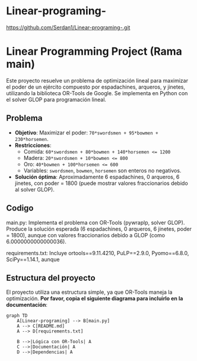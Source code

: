 # Linear-programing-

https://github.com/Serdan1/Linear-programing-.git

# Linear Programming Project (Rama main)

Este proyecto resuelve un problema de optimización lineal para maximizar el poder de un ejército compuesto por espadachines, arqueros, y jinetes, utilizando la biblioteca OR-Tools de Google. Se implementa en Python con el solver GLOP para programación lineal.

## Problema
- **Objetivo**: Maximizar el poder: `70*swordsmen + 95*bowmen + 230*horsemen`.
- **Restricciones**:
  - Comida: `60*swordsmen + 80*bowmen + 140*horsemen <= 1200`
  - Madera: `20*swordsmen + 10*bowmen <= 800`
  - Oro: `40*bowmen + 100*horsemen <= 600`
  - Variables: `swordsmen`, `bowmen`, `horsemen` son enteros no negativos.
- **Solución óptima**: Aproximadamente 6 espadachines, 0 arqueros, 6 jinetes, con poder = 1800 (puede mostrar valores fraccionarios debido al solver GLOP).

## Codigo
main.py: Implementa el problema con OR-Tools (pywraplp, solver GLOP). Produce la solución esperada (6 espadachines, 0 arqueros, 6 jinetes, poder = 1800), aunque con valores fraccionarios debido a GLOP (como 6.0000000000000036).

requirements.txt: Incluye ortools==9.11.4210, PuLP==2.9.0, Pyomo==6.8.0, SciPy==1.14.1, aunque 



## Estructura del proyecto
El proyecto utiliza una estructura simple, ya que OR-Tools maneja la optimización. **Por favor, copia el siguiente diagrama para incluirlo en la documentación**:

```mermaid
graph TD
    A[Linear-programing] --> B[main.py]
    A --> C[README.md]
    A --> D[requirements.txt]

    B -->|Lógica con OR-Tools| A
    C -->|Documentación| A
    D -->|Dependencias| A
